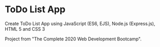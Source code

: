 <h1> ToDo List App </h1>

<p> Create ToDo List App using JavaScript (ES6, EJS), Node.js (Express.js), HTML 5 and CSS 3 </p>

<p>Project from "The Complete 2020 Web Development Bootcamp". </p>
